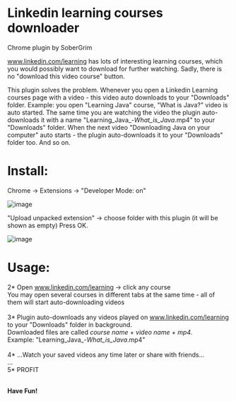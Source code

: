 # Linkedin learning courses downloader
Chrome plugin by SoberGrim

www.linkedin.com/learning has lots of interesting learning courses, which you would possibly want to download for further watching.
Sadly, there is no "download this video course" button.

This plugin solves the problem. Whenever you open a Linkedin Learning courses page with a video - this video auto downloads to your "Downloads" folder.
Example: you open "Learning Java" course, "What is Java?" video is auto started. The same time you are watching the video the plugin auto-downloads it with a name "Learning_Java_-_What_is_Java_.mp4" to
your "Downloads" folder. When the next video "Downloading Java on your computer" auto starts - the plugin auto-downloads it to your "Downloads" folder too. And so on.

# Install:
Chrome -> Extensions -> "Developer Mode: on"

![image](https://user-images.githubusercontent.com/12745995/139560473-7a8ce50d-4a16-4e69-8e76-721ca10c7792.png)

"Upload unpacked extension" -> choose folder with this plugin (it will be shown as empty) Press OK.

![image](https://user-images.githubusercontent.com/12745995/139560543-d136493f-2805-416d-b9fa-295530c722b9.png)

# Usage:

2* Open www.linkedin.com/learning -> click any course<br> 
You may open several courses in different tabs at the same time - all of them will start auto-downloading videos<br><br>
3* Plugin auto-downloads any videos played on www.linkedin.com/learning to your "Downloads" folder in background.<br>
Downloaded files are called <i>course name</i> + <i>video name</i> + <i>mp4</i>.<br> 
Example: "Learning_Java_-_What_is_Java_.mp4"<br><br>
4* ...Watch your saved videos any time later or share with friends...<br>
...<br>
5* PROFIT<br><br>

<b>Have Fun!<b>

